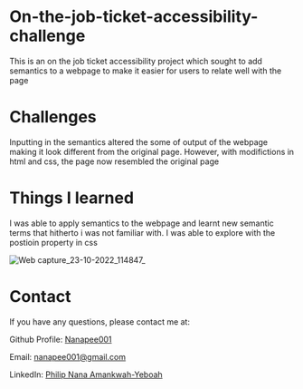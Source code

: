 # On-the-job-ticket-accessibility-challenge

This is an on the job ticket accessibility project which sought to add semantics to a webpage to make it easier for users to relate well with the page 

# Challenges 
Inputting in the semantics altered the some of output of the webpage making it look different from the original page. However, with modifictions in html and css, the page now resembled the original page
 
 
# Things I learned
I was able to apply semantics to the webpage and learnt new semantic terms that hitherto i was not familiar with. I was able to explore with the postioin property in css


 ![Web capture_23-10-2022_114847_](https://user-images.githubusercontent.com/89780740/197387974-f3513672-bbff-4e36-96dd-1188ac11360d.jpeg)

# Contact

If you have any questions, please contact me at: 
 
  Github Profile: [Nanapee001](https://github.com/NANAPEE001 )  

  Email:  nanapee001@gmail.com

  LinkedIn: [Philip Nana Amankwah-Yeboah](https://www.linkedin.com/in/philip-nana-amankwah-yeboah)
